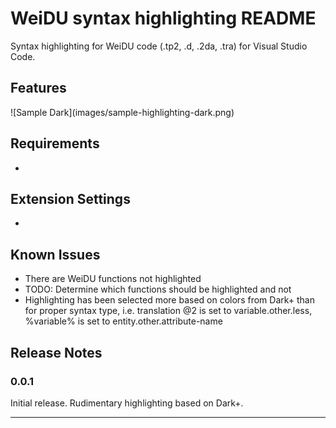 # WeiDU syntax highlighting README

Syntax highlighting for WeiDU code (.tp2, .d, .2da, .tra) for Visual Studio Code.

## Features

\!\[Sample Dark\]\(images/sample-highlighting-dark.png\)


## Requirements

-

## Extension Settings

-

## Known Issues

- There are WeiDU functions not highlighted
- TODO: Determine which functions should be highlighted and not
- Highlighting has been selected more based on colors from Dark+ than for proper syntax type, i.e. translation @2 is set to variable.other.less, %variable% is set to entity.other.attribute-name

## Release Notes

### 0.0.1

Initial release. Rudimentary highlighting based on Dark+.


-----------------------------------------------------------------------------------------------------------

